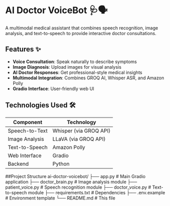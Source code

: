 # AI Doctor VoiceBot 🩺🗣️

A multimodal medical assistant that combines speech recognition, image analysis, and text-to-speech to provide interactive doctor consultations.



## Features ✨

- **Voice Consultation**: Speak naturally to describe symptoms
- **Image Diagnosis**: Upload images for visual analysis
- **AI Doctor Responses**: Get professional-style medical insights
- **Multimodal Integration**: Combines GROQ AI, Whisper ASR, and Amazon Polly
- **Gradio Interface**: User-friendly web UI

## Technologies Used 🛠️

| Component          | Technology |
|--------------------|------------|
| Speech-to-Text     | Whisper (via GROQ API) |
| Image Analysis     | LLaVA (via GROQ API) |
| Text-to-Speech     | Amazon Polly |
| Web Interface      | Gradio |
| Backend            | Python |

##Project Structure
ai-doctor-voicebot/
├── app.py                 # Main Gradio application
├── doctor_brain.py        # Image analysis module
├── patient_voice.py       # Speech recognition module
├── doctor_voice.py        # Text-to-speech module
├── requirements.txt       # Dependencies
├── .env.example           # Environment template
└── README.md              # This file
